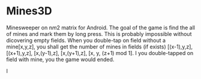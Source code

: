 # Mines3D
Minesweeper on n*m*2 matrix for Android. The goal of the game is find the all of mines and mark them by long press. This is probably impossible without dicovering empty fields. When you double-tap on field without a mine[x,y,z], you shall get the number of mines in fields (if exists) [(x-1),y,z], [(x+1),y,z], [x,(y-1),z], [x,(y+1),z], [x, y, (z+1) mod 1]. I you double-tapped on field with mine, you the game would ended.

I
